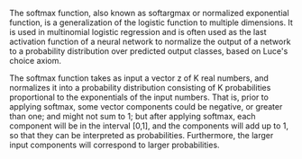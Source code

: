 The softmax function, also known as softargmax or normalized exponential function, is a generalization of the logistic function to multiple dimensions. It is used in multinomial logistic regression and is often used as the last activation function of a neural network to normalize the output of a network to a probability distribution over predicted output classes, based on Luce's choice axiom.

The softmax function takes as input a vector z of K real numbers, and normalizes it into a probability distribution consisting of K probabilities proportional to the exponentials of the input numbers. That is, prior to applying softmax, some vector components could be negative, or greater than one; and might not sum to 1; but after applying softmax, each component will be in the interval [0,1], and the components will add up to 1, so that they can be interpreted as probabilities. Furthermore, the larger input components will correspond to larger probabilities.
